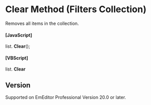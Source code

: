 # Clear Method (Filters Collection)

Removes all items in the collection.

#### \[JavaScript\]

list. **Clear**();

#### \[VBScript\]

list. **Clear**

## Version

Supported on EmEditor Professional Version 20.0 or later.